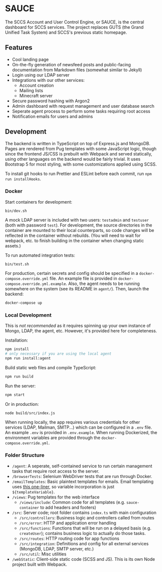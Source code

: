 # SAUCE

The SCCS Account and User Control Engine, or SAUCE, is the central dashboard for SCCS services. The
project replaces GUTS (the Grand Unified Task System) and SCCS's previous static homepage.

## Features

- Cool landing page
- On-the-fly generation of newsfeed posts and public-facing documentation from Markdown files
  (somewhat similar to Jekyll)
- Login using our LDAP server
- Integrations with our other services:
  - Account creation
  - Mailing lists
  - Minecraft server
- Secure password hashing with Argon2
- Admin dashboard with request management and user database search
- Seperate agent process to perform some tasks requiring root access
- Notification emails for users and admins

## Development

The backend is written in TypeScript on top of Express.js and MongoDB. Pages are rendered from Pug
templates with some JavaScript logic, though since the frontend JS/CSS is prebuilt with Webpack and
served statically, using other languages on the backend would be fairly trivial. It uses Bootstrap 5
for most styling, with some customizations applied using SCSS.

To install git hooks to run Prettier and ESLint before each commit, run `npm run installHooks`.

### Docker

Start containers for development:

```
bin/dev.sh
```

A mock LDAP server is included with two users: `testadmin` and `testuser` (both with password
`test`). For development, the source directories in the container are mounted to their local
counterparts, so code changes will be reflected in the container without rebuilds. (You will need to
wait for webpack, etc. to finish building in the container when changing static assets.)

To run automated integration tests:

```
bin/test.sh
```

For production, certain secrets and config should be specified in a `docker-compose.override.yml`
file. An example file is provided in `docker-compose.override.yml.example`. Also, the agent needs to
be running somewhere on the system (see its README in `agent/`). Then, launch the backend:

```
docker-compose up
```

### Local Development

This is _not recommended_ as it requires spinning up your own instance of Mongo, LDAP, the agent,
etc. However, it's provided here for completeness.

Installation:

```bash
npm install
# only necessary if you are using the local agent
npm run install:agent
```

Build static web files and compile TypeScript:

```bash
npm run build
```

Run the server:

```bash
npm start
```

Or in production:

```
node build/src/index.js
```

When running locally, the app requires various credentials for other services (LDAP, Mailman,
SMTP...) which can be configured in a `.env` file. An example `.env` is provided in `.env.example`.
When running Dockerized, the environment variables are provided through the
`docker-compose.override.yml`.

### Folder Structure

- `/agent`: A seperate, self-contained service to run certain management tasks that require root
  access to the server.
- `/browserTests`: Selenium WebDriver tests that are run through Docker.
- `/emailTemplates`: Basic plaintext templates for emails. Email templating uses
  [this one-liner](https://stackoverflow.com/a/41077811), so variable incorporation is just
  `${templateVariable}`.
- `/views`: Pug templates for the web interface
  - `/views/include`: Common code for all templates (e.g. `sauce-container` to add headers and
    footers)
- `/src`: Server code; root folder contains `index.ts` with main configuration
  - `/src/controllers`: Business logic and controllers called from routes
  - `/src/error`: HTTP and application error handling
  - `/src/functions`: Functions that will be run on a delayed basis (e.g. `createUser`); contains
    business logic to actually do those tasks.
  - `/src/routes`: HTTP routing code for app functions
  - `/src/integration`: Definitions and config for all external services (MongoDB, LDAP, SMTP
    server, etc.)
  - `/src/util`: Misc utilities
- `/webStatic`: Client-side static code (SCSS and JS). This is its own Node project built with
  Webpack.
